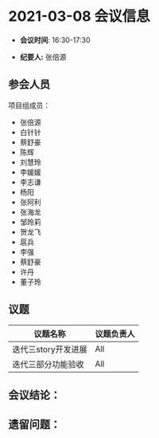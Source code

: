 # 2021-03-08 会议信息  

-  **会议时间**: 16:30-17:30

-  **纪要人:** 张倍源

## 参会人员
项目组成员：
- 张倍源
- 白针针
- 蔡舒豪
- 陈辉
- 刘慧玲
- 李媛媛
- 李志谦
- 杨阳
- 张阿利
- 张海龙
- 邹玲莉
- 贺龙飞
- 扈兵
- 李强
- 蔡舒豪
- 许丹
- 董子玲

## 议题

议题名称 | 议题负责人
---- | ----
迭代三story开发进展  |  All
迭代三部分功能验收  | All

## 会议结论：


## 遗留问题：



